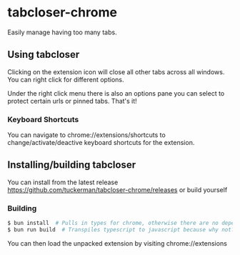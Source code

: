# tabcloser-chrome

Easily manage having too many tabs.

## Using tabcloser

Clicking on the extension icon will close all other tabs across all windows. You can right click for different options.

Under the right click menu there is also an options pane you can select to protect certain urls or pinned tabs. That's it!

### Keyboard Shortcuts

You can navigate to chrome://extensions/shortcuts to change/activate/deactive keyboard shortcuts for the extension.

## Installing/building tabcloser

You can install from the latest release https://github.com/tuckerman/tabcloser-chrome/releases or build yourself

### Building

```bash
$ bun install  # Pulls in types for chrome, otherwise there are no dependencies.
$ bun run build  # Transpiles typescript to javascript because why not?
```

You can then load the unpacked extension by visiting chrome://extensions
